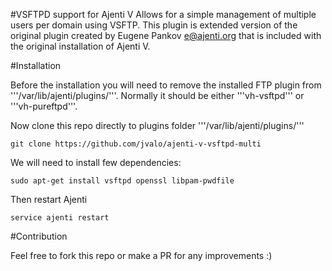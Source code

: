 #VSFTPD support for Ajenti V
Allows for a simple management of multiple users per domain using VSFTP.
This plugin is extended version of the original plugin created by Eugene Pankov <e@ajenti.org> that is included with the original installation of Ajenti V.

#Installation

Before the installation you will need to remove the installed FTP plugin from '''/var/lib/ajenti/plugins/'''. Normally it should be either '''vh-vsftpd''' or '''vh-pureftpd'''.

Now clone this repo directly to plugins folder '''/var/lib/ajenti/plugins/'''

    git clone https://github.com/jvalo/ajenti-v-vsftpd-multi

We will need to install few dependencies:

    sudo apt-get install vsftpd openssl libpam-pwdfile

Then restart Ajenti

    service ajenti restart

#Contribution

Feel free to fork this repo or make a PR for any improvements :)
